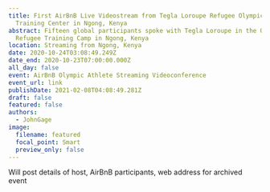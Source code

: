 ```yaml
---
title: First AirBnB Live Videostream from Tegla Loroupe Refugee Olympic Team
  Training Center in Ngong, Kenya
abstract: Fifteen global participants spoke with Tegla Loroupe in the Olympic
  Refugee Training Camp in Ngong, Kenya
location: Streaming from Ngong, Kenya
date: 2020-10-24T03:08:49.249Z
date_end: 2020-10-23T07:00:00.000Z
all_day: false
event: AirBnB Olympic Athlete Streaming Videoconference
event_url: link
publishDate: 2021-02-08T04:08:49.281Z
draft: false
featured: false
authors:
  - JohnGage
image:
  filename: featured
  focal_point: Smart
  preview_only: false
---
```

Will post details of host, AirBnB participants, web address for archived event
